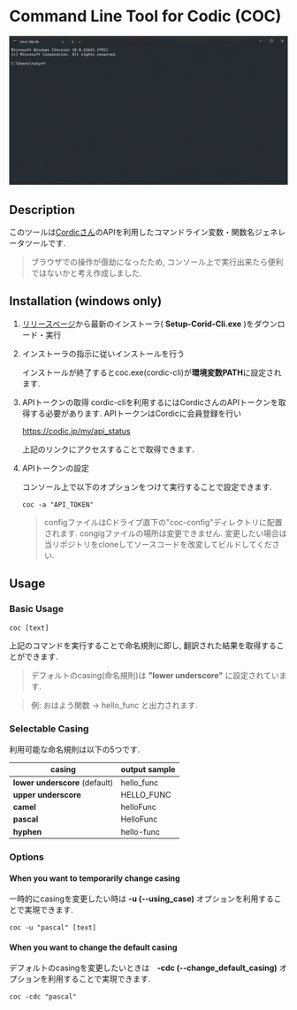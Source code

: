 # Command Line Tool for Codic (COC)

![image](./introduce.gif)

## Description

このツールは[Cordicさん](https://codic.jp/)のAPIを利用したコマンドライン変数・関数名ジェネレータツールです.

> ブラウザでの操作が億劫になったため, コンソール上で実行出来たら便利ではないかと考え作成しました.

## Installation (windows only)

1. [リリースページ](https://github.com/natyosu3/Cordic_CLI/releases/tag/1.0.0)から最新のインストーラ( **Setup-Corid-Cli.exe** )をダウンロード・実行
2. インストーラの指示に従いインストールを行う

    インストールが終了するとcoc.exe(cordic-cli)が**環境変数PATH**に設定されます.

3. APIトークンの取得
    cordic-cliを利用するにはCordicさんのAPIトークンを取得する必要があります.
    APIトークンはCordicに会員登録を行い

    https://codic.jp/my/api_status

    上記のリンクにアクセスすることで取得できます.

4. APIトークンの設定

    コンソール上で以下のオプションをつけて実行することで設定できます.
    ```shell
    coc -a "API_TOKEN"
    ```

    > configファイルはCドライブ直下の"coc-config"ディレクトリに配置されます.
    > congigファイルの場所は変更できません.
    > 変更したい場合は当リポジトリをcloneしてソースコードを改変してビルドしてください.

## Usage

### Basic Usage

```shell
coc [text]
```

上記のコマンドを実行することで命名規則に即し, 翻訳された結果を取得することができます.

> デフォルトのcasing(命名規則)は **"lower underscore"** に設定されています.

> 例: おはよう関数 -> hello_func と出力されます.


### Selectable Casing

利用可能な命名規則は以下の5つです.


| casing                         | output sample |
| ------------------------------ | ------------- |
| **lower underscore** (default) | hello_func    |
| **upper underscore**           | HELLO_FUNC    |
| **camel**                      | helloFunc     |
| **pascal**                     | HelloFunc     |
| **hyphen**                     | hello-func    |



### Options

#### When you want to temporarily change casing

一時的にcasingを変更したい時は **-u (--using_case)** オプションを利用することで実現できます.

```shell!
coc -u "pascal" [text]
```

#### When you want to change the default casing

デフォルトのcasingを変更したいときは　**-cdc (--change_default_casing)** オプションを利用することで実現できます.

```shell!
coc -cdc "pascal"
```